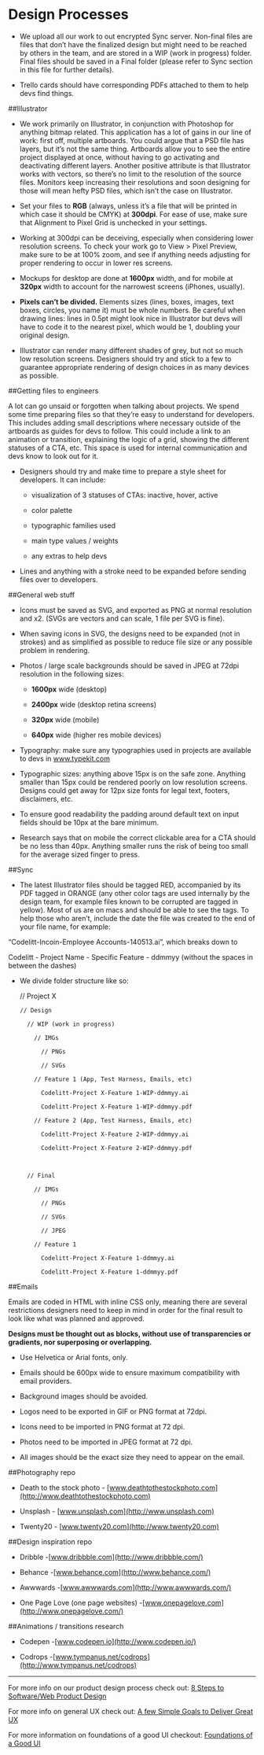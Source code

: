 Design Processes
========

- We upload all our work to out encrypted Sync server. Non-final files are files that don’t have the finalized design but might need to be reached by others in the team, and are stored in a WIP (work in progress) folder. Final files should be saved in a Final folder (please refer to Sync section in this file for further details).

- Trello cards should have corresponding PDFs attached to them to help devs find things.


##Illustrator

- We work primarily on Illustrator, in conjunction with Photoshop for anything bitmap related. This application has a lot of gains in our line of work: first off, multiple artboards. You could argue that a PSD file has layers, but it’s not the same thing. Artboards allow you to see the entire project displayed at once, without having to go activating and deactivating different layers. Another positive attribute is that Illustrator works with vectors, so there’s no limit to the resolution of the source files. Monitors keep increasing their resolutions and soon designing for those will mean hefty PSD files, which isn’t the case on Illustrator.

- Set your files to **RGB** (always, unless it’s a file that will be printed in which case it should be CMYK) at **300dpi**. For ease of use, make sure that Alignment to Pixel Grid is unchecked in your settings.

- Working at 300dpi can be deceiving, especially when considering lower resolution screens. To check your work go to View > Pixel Preview, make sure to be at 100% zoom, and see if anything needs adjusting for proper rendering to occur in lower res screens.

- Mockups for desktop are done at **1600px** width, and for mobile at **320px** width to account for the narrowest screens (iPhones, usually).

- **Pixels can’t be divided.** Elements sizes (lines, boxes, images, text boxes, circles, you name it) must be whole numbers. Be careful when drawing lines: lines in 0.5pt might look nice in Illustrator but devs will have to code it to the nearest pixel, which would be 1, doubling your original design.

- Illustrator can render many different shades of grey, but not so much low resolution screens. Designers should try and stick to a few to guarantee appropriate rendering of design choices in as many devices as possible.
  
  
##Getting files to engineers

A lot can go unsaid or forgotten when talking about projects. We spend some time preparing files so that they’re easy to understand for developers. This includes adding small descriptions where necessary outside of the artboards as guides for devs to follow. This could include a link to an animation or transition, explaining the logic of a grid, showing the different statuses of a CTA, etc. This space is used for internal communication and devs know to look out for it.

- Designers should try and make time to prepare a style sheet for developers. It can include:

  - visualization of 3 statuses of CTAs: inactive, hover, active

  - color palette

  - typographic families used

  - main type values / weights

  - any extras to help devs

- Lines and anything with a stroke need to be expanded before sending files over to developers. 
  

##General web stuff

- Icons must be saved as SVG, and exported as PNG at normal resolution and x2. (SVGs are vectors and can scale, 1 file per SVG is fine).

- When saving icons in SVG, the designs need to be expanded (not in strokes) and as simplified as possible to reduce file size or any possible problem in rendering.

- Photos / large scale backgrounds should be saved in JPEG at 72dpi resolution in the following sizes:

  - **1600px** wide (desktop)

  - **2400px** wide (desktop retina screens)

  - **320px** wide (mobile)

  - **640px** wide (higher res mobile devices)

- Typography: make sure any typographies used in projects are available to devs in www.typekit.com

- Typographic sizes: anything above 15px is on the safe zone. Anything smaller than 15px could be rendered poorly on low resolution screens. Designs could get away for 12px size fonts for legal text, footers, disclaimers, etc.

- To ensure good readability the padding around default text on input fields should be 10px at the bare minimum.

- Research says that on mobile the correct clickable area for a CTA should be no less than 40px. Anything smaller runs the risk of being too small for the average sized finger to press.
  

##Sync

- The latest Illustrator files should be tagged RED, accompanied by its PDF tagged in ORANGE (any other color tags are used internally by the design team, for example files known to be corrupted are tagged in yellow). Most of us are on macs and should be able to see the tags. To help those who aren’t, include the date the file was created to the end of your file name, for example:

“Codelitt-Incoin-Employee Accounts-140513.ai”, which breaks down to

Codelitt - Project Name - Specific Feature - ddmmyy (without the spaces in between the dashes)

  

- We divide folder structure like so:

    // Project X

      // Design

        // WIP (work in progress)

          // IMGs

            // PNGs

            // SVGs

          // Feature 1 (App, Test Harness, Emails, etc)

            Codelitt-Project X-Feature 1-WIP-ddmmyy.ai

            Codelitt-Project X-Feature 1-WIP-ddmmyy.pdf

          // Feature 2 (App, Test Harness, Emails, etc)

            Codelitt-Project X-Feature 2-WIP-ddmmyy.ai

            Codelitt-Project X-Feature 2-WIP-ddmmyy.pdf

      

        // Final

          // IMGs

            // PNGs

            // SVGs

            // JPEG

          // Feature 1

            Codelitt-Project X-Feature 1-ddmmyy.ai

            Codelitt-Project X-Feature 1-ddmmyy.pdf

  
##Emails

Emails are coded in HTML with inline CSS only, meaning there are several restrictions designers need to keep in mind in order for the final result to look like what was planned and approved.

**Designs must be thought out as blocks, without use of transparencies or gradients, nor superposing or overlapping.**

- Use Helvetica or Arial fonts, only.

- Emails should be 600px wide to ensure maximum compatibility with email providers.

- Background images should be avoided.

- Logos need to be exported in GIF or PNG format at 72dpi.

- Icons need to be imported in PNG format at 72 dpi.

- Photos need to be imported in JPEG format at 72 dpi.

- All images should be the exact size they need to appear on the email.
  

##Photography repo

- Death to the stock photo - [www.deathtothestockphoto.com](http://www.deathtothestockphoto.com)

- Unsplash - [www.unsplash.com](http://www.unsplash.com)

- Twenty20 - [www.twenty20.com](http://www.twenty20.com)
  

##Design inspiration repo

- Dribble -[www.dribbble.com](http://www.dribbble.com/)

- Behance -[www.behance.com](http://www.behance.com/)

- Awwwards -[www.awwwards.com](http://www.awwwards.com/)

- One Page Love (one page websites) -[www.onepagelove.com](http://www.onepagelove.com/)
  

##Animations / transitions research

- Codepen -[www.codepen.io](http://www.codepen.io/)

- Codrops -[www.tympanus.net/codrops](http://www.tympanus.net/codrops)

  
  

------ 

For more info on our product design process check out: [8 Steps to Software/Web Product Design](http://www.codelitt.com/blog/8-steps-to-product-design/)

For more info on general UX check out: [A few Simple Goals to Deliver Great UX](http://www.codelitt.com/blog/a-few-simple-goals-to-deliver-great-ux/)

For more information on foundations of a good UI checkout: [Foundations of a Good UI](http://www.codelitt.com/blog/the-foundations-of-a-good-ui/)
